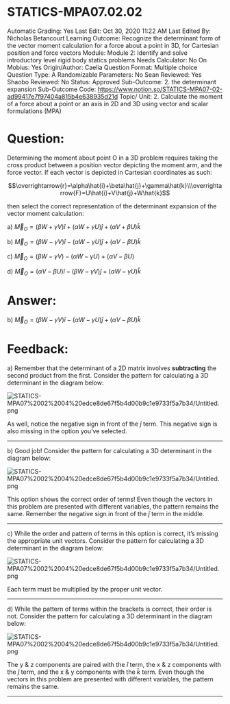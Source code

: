 # STATICS-MPA07.02.02

Automatic Grading: Yes
Last Edit: Oct 30, 2020 11:22 AM
Last Edited By: Nicholas Betancourt
Learning Outcome: Recognize the determinant form of the vector moment calculation for a force about a point in 3D, for Cartesian position and force vectors
Module: Module 2: Identify and solve introductory level rigid body statics problems
Needs Calculator: No
On Mobius: Yes
Origin/Author: Caelia
Question Format: Multiple choice
Question Type: A
Randomizable Parameters: No
Sean Reviewed: Yes
Shaobo Reviewed: No
Status: Approved
Sub-Outcome: 2. the determinant expansion
Sub-Outcome Code: https://www.notion.so/STATICS-MPA07-02-ad99417e7f97404a815b4e638935d21d
Topic/ Unit: 2. Calculate the moment of a force about a point or an axis in 2D and 3D using vector and scalar formulations (MPA)

# Question:

Determining the moment about point O in a 3D problem requires taking the cross product between a position vector depicting the moment arm, and the force vector. If each vector is depicted in Cartesian coordinates as such:

$$\overrightarrow{r}=\alpha\hat{i}+\beta\hat{j}+\gamma\hat{k}\\\overrightarrow{F}=U\hat{i}+V\hat{j}+W\hat{k}$$

then select the correct representation of the determinant expansion of the vector moment calculation:

a) $\overrightarrow{M}_O=(\beta W+\gamma V)\hat{i}+(\alpha W+\gamma U)\hat{j}+(\alpha V+\beta U)\hat{k}$

b) $\overrightarrow{M}_O=(\beta W-\gamma V)\hat{i}-(\alpha W-\gamma U)\hat{j}+(\alpha V-\beta U)\hat{k}$

c) $\overrightarrow{M}_O=(\beta W-\gamma V)-(\alpha W-\gamma U)+(\alpha V-\beta U)$

d) $\overrightarrow{M}_O=(\alpha V-\beta U)\hat{i}-(\beta W-\gamma V)\hat{j}+(\alpha W-\gamma U)\hat{k}$

# Answer:

b) $\overrightarrow{M}_O=(\beta W-\gamma V)\hat{i}-(\alpha W-\gamma U)\hat{j}+(\alpha V-\beta U)\hat{k}$

# Feedback:

a) Remember that the determinant of a 2D matrix involves **subtracting** the second product from the first. Consider the pattern for calculating a 3D determinant in the diagram below:

![STATICS-MPA07%2002%2004%20edce8de67f5b4d00b9c1e9733f5a7b34/Untitled.png](STATICS-MPA07%2002%2004%20edce8de67f5b4d00b9c1e9733f5a7b34/Untitled.png)

As well, notice the negative sign in front of the $\hat{j}$ term. This negative sign is also missing in the option you’ve selected.

---

b) Good job! Consider the pattern for calculating a 3D determinant in the diagram below:

![STATICS-MPA07%2002%2004%20edce8de67f5b4d00b9c1e9733f5a7b34/Untitled.png](STATICS-MPA07%2002%2004%20edce8de67f5b4d00b9c1e9733f5a7b34/Untitled.png)

This option shows the correct order of terms! Even though the vectors in this problem are presented with different variables, the pattern remains the same. Remember the negative sign in front of the $\hat{j}$ term in the middle. 

---

c) While the order and pattern of terms in this option is correct, it’s missing the appropriate unit vectors. Consider the pattern for calculating a 3D determinant in the diagram below:

![STATICS-MPA07%2002%2004%20edce8de67f5b4d00b9c1e9733f5a7b34/Untitled.png](STATICS-MPA07%2002%2004%20edce8de67f5b4d00b9c1e9733f5a7b34/Untitled.png)

Each term must be multiplied by the proper unit vector.

---

d) While the pattern of terms within the brackets is correct, their order is not. Consider the pattern for calculating a 3D determinant in the diagram below:

![STATICS-MPA07%2002%2004%20edce8de67f5b4d00b9c1e9733f5a7b34/Untitled.png](STATICS-MPA07%2002%2004%20edce8de67f5b4d00b9c1e9733f5a7b34/Untitled.png)

The y & z components are paired with the $\hat{i}$ term, the x & z components with the $\hat{j}$ term, and the x & y components with the $\hat{k}$ term. Even though the vectors in this problem are presented with different variables, the pattern remains the same. 

---